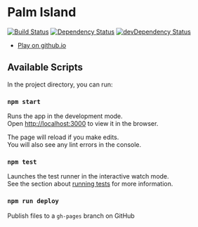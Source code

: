 # Palm Island 

[![Build Status](https://travis-ci.org/smourph/palm-island.svg?branch=master)](https://travis-ci.org/smourph/palm-island)
[![Dependency Status](https://david-dm.org/smourph/palm-island.svg)](https://david-dm.org/smourph/palm-island)
[![devDependency Status](https://david-dm.org/smourph/palm-island/dev-status.svg)](https://david-dm.org/smourph/palm-island#info=devDependencies)

* [Play on github.io](https://smourph.github.io/palm-island/)

## Available Scripts

In the project directory, you can run:

### `npm start`

Runs the app in the development mode.<br />
Open [http://localhost:3000](http://localhost:3000) to view it in the browser.

The page will reload if you make edits.<br />
You will also see any lint errors in the console.

### `npm test`

Launches the test runner in the interactive watch mode.<br />
See the section about [running tests](https://facebook.github.io/create-react-app/docs/running-tests) for more information.

### `npm run deploy`

Publish files to a `gh-pages` branch on GitHub
